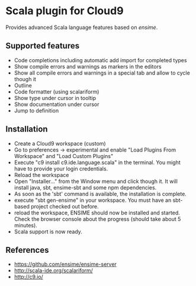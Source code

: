 Scala plugin for Cloud9
=======================

Provides advanced Scala language features based on *ensime*.


Supported features
------------------
- Code completions including automatic add import for completed types
- Show compile errors and warnings as markers in the editors
- Show all compile errors and warnings in a special tab and allow to cycle though it
- Outline
- Code formatter (using scalariform)
- Show type under cursor in tooltip
- Show documentation under cursor
- Jump to definition


Installation
------------
- Create a Cloud9 workspace (custom)
- Go to preferences -> experimental and enable "Load Plugins From Workspace" and "Load Custom Plugins"
- Execute "c9 install c9.ide.language.scala" in the terminal. You might have to provide your login credentials.
- Reload the workspace
- Open "Installer..." from the Window menu and click though it. It will install java, sbt, ensime-sbt and some npm dependencies.
- As soon as the 'sbt' command is available, the installation is complete.
- execute "sbt gen-ensime" in your workspace. You must have an sbt-based project checked out before.
- reload the workspace, ENSIME should now be installed and started. Check the browser console about the progress (should take about
  5 minutes).
- Scala support is now ready.


References
----------
- https://github.com/ensime/ensime-server
- http://scala-ide.org/scalariform/
- http://c9.io/